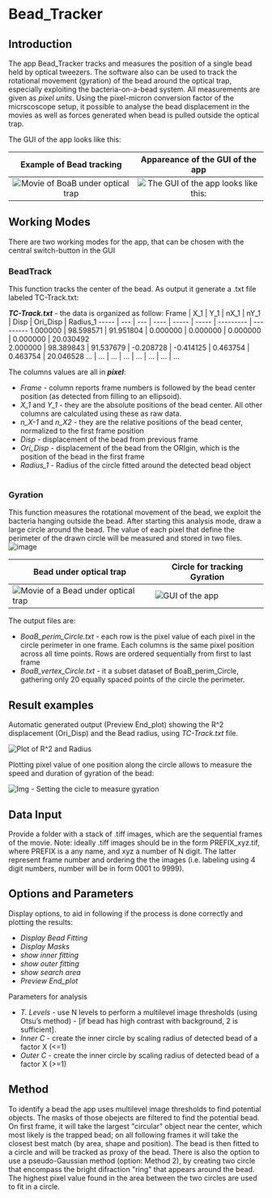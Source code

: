 # Bead_Tracker
## Introduction
The app Bead_Tracker tracks and measures the position of a single bead held by optical tweezers. The software also can be used to track the rotational movement (gyration) of the bead around the optical trap, especially exploiting the bacteria-on-a-bead system.
All measurements are given as _pixel units_. Using the pixel-micron conversion factor of the micrscoscope setup, it possible to analyse the bead displacement in the movies as well as forces generated when bead is pulled outside the optical trap.

The GUI of the app looks like this:

Example of Bead tracking | Appareance of the GUI of the app
:----------------------: | :------------------------------:
![Movie of BoaB under optical trap](../main_version/Movie_and_Images/Movie_Overlay.gif) | ![The GUI of the app looks like this:](../main_version/Movie_and_Images/img_GUI.png)


## Working Modes
There are two working modes for the app, that can be chosen with the central switch-button in the GUI
### BeadTrack
This function tracks the center of the bead. As output it generate a .txt file labeled TC-Track.txt:

_**TC-Track.txt**_ - the data is organized as follow:
Frame |	X_1 |	Y_1 |	nX_1 |	nY_1 |	Disp |	Ori_Disp |	Radius_1 
----- | --- | --- | ---- | ----- | ----- | --------- | ---------
1.000000 | 98.598571 | 91.951804 | 0.000000 | 0.000000 | 0.000000 | 0.000000 | 20.030492	
2.000000 | 98.389843 | 91.537679 | -0.208728 | -0.414125 | 0.463754 | 0.463754 | 20.046528
... | ... | ... | ... | ... | ... | ... | ... 

The columns values are all in _**pixel**_:
  - *Frame* - column reports frame numbers is followed by the bead center position (as detected from filling to an ellipsoid). 
  - *X_1* and *Y_1* - they are the absolute positions of the bead center. All other columns are calculated using these as raw data.
  - *n_X-1* and *n_X2* - they are the relative positions of the bead center, normalized to the first frame position
  - *Disp* - displacement of the bead from previous frame
  - *Ori_Disp* - displacement of the bead from the ORIgin, which is the position of the bead in the first frame
  - *Radius_1* - Radius of the circle fitted around the detected bead object
<br/><br/>  
### Gyration
This function measures the rotational movement of the bead, we exploit the bacteria hanging outside the bead. After starting this analysis mode, draw a large circle around the bead. The value of each pixel that define the perimeter of the drawn circle will be measured and stored in two files. ![image](https://user-images.githubusercontent.com/72079695/136569712-197ee6dc-5ebf-41c3-9420-0d5da06dd26a.png)


Bead under optical trap |	Circle for tracking Gyration  
----------------------- | ---------------------------- 
![Movie of a Bead under optical trap](../main_version/Movie_and_Images/Movie_Bead.gif) | ![GUI of the app](../main_version/Movie_and_Images/img_Set_Gyration.png)



The output files are:
  * *BoaB_perim_Circle.txt* - each row is the pixel value of each pixel in the circle perimeter in one frame. Each columns is the same pixel position across all time points. Rows are ordered sequentially from first to last frame
  * *BoaB_vertex_Circle.txt* - it a subset dataset of BoaB_perim_Circle, gathering only 20 equally spaced points of the circle the perimeter.

## Result examples
Automatic generated output (Preview End_plot) showing the R^2 displacement (Ori_Disp) and the Bead radius, using _TC-Track.txt_ file.

![Plot of R^2 and Radius](../main_version/Movie_and_Images/img_Plot_Displacement_Position.png)

Plotting pixel value of one position along the circle allows to measure the speed and duration of gyration of the bead:

![Img - Setting the cicle to measure gyration](../main_version/Movie_and_Images/img_Plot_Gyration.png)


## Data Input
Provide a folder with a stack of .tiff images, which are the sequential frames of the movie. Note: ideally .tiff images should be in the form PREFIX_xyz.tif, where PREFIX is a any name, and xyz a number of N digit. The latter represent frame number and ordering the the images (i.e. labeling using 4 digit numbers, number will be in form 0001 to 9999).


## Options and Parameters
Display options, to aid in following if the process is done correctly and plotting the results:
* *Display Bead Fitting*
* *Display Masks*
* *show inner fitting*
* *show outer fitting*
* *show search area*
* *Preview End_plot*

Parameters for analysis
* *T. Levels* - use N levels to perform a multilevel image thresholds (using Otsu’s method) - [if bead has high contrast with background, 2 is sufficient]. 
* *Inner C* - create the inner circle by scaling radius of detected bead of a factor X (<=1) 
* *Outer C* - create the inner circle by scaling radius of detected bead of a factor X (>=1) 


## Method
To identify a bead the app uses multilevel image thresholds to find potential objects. The masks of those obejects are filtered to find the potential bead. On first frame, it will take the largest "circular" object near the center, which most likely is the trapped bead; on all following frames it will take the closest best match (by area, shape and position). The bead is then fitted to a circle and will be tracked as proxy of the bead. There is also the option to use a pseudo-Gaussian method (option: Method 2), by creating two circle that encompass the bright difraction "ring" that appears around the bead. The highest pixel value found in the area between the two circles are used to fit in a circle. 

